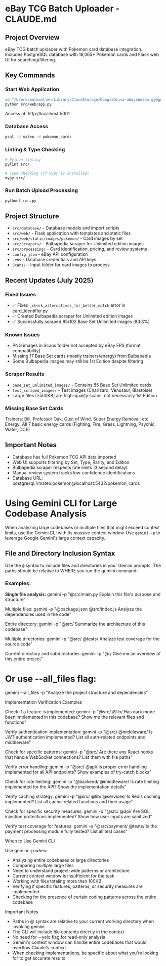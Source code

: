 # eBay TCG Batch Uploader - CLAUDE.md

## Project Overview
eBay TCG batch uploader with Pokemon card database integration. Includes PostgreSQL database with 18,065+ Pokemon cards and Flask web UI for searching/filtering.

## Key Commands

### Start Web Application
```bash
cd "/Users/mateoallen/Library/CloudStorage/GoogleDrive-abovebelow.gg@gmail.com/My Drive/Project Folders/eBay TCG Batch Uploader"
python src/web/app.py
```
Access at: http://localhost:5001

### Database Access
```bash
psql -U mateo -d pokemon_cards
```

### Linting & Type Checking
```bash
# Python linting
pylint src/

# Type checking (if mypy is installed)
mypy src/
```

### Run Batch Upload Processing
```bash
python3 run.py
```

## Project Structure
- `src/database/` - Database models and import scripts
- `src/web/` - Flask application with templates and static files
- `src/web/static/images/pokemon/` - Card images by set
- `src/scrapers/` - Bulbapedia scraper for Unlimited edition images
- `src/processing/` - Card identification, pricing, and review systems
- `config.json` - eBay API configuration
- `.env` - Database credentials and API keys
- `Scans/` - Input folder for card images to process

## Recent Updates (July 2025)

### Fixed Issues
- ✅ Fixed `_check_alternatives_for_better_match` error in card_identifier.py
- ✅ Created Bulbapedia scraper for Unlimited edition images
- ✅ Successfully scraped 85/102 Base Set Unlimited images (83.3%)

### Known Issues
- PNG images in Scans folder not accepted by eBay EPS (format compatibility)
- Missing 17 Base Set cards (mostly trainers/energy) from Bulbapedia
- Some Bulbapedia images may still be 1st Edition despite filtering

### Scraper Results
- `base_set_unlimited_images/` - Contains 85 Base Set Unlimited cards
- `test_scraped_images/` - Test images (Charizard, Venusaur, Blastoise)
- Large files (>500KB) are high-quality scans, not necessarily 1st Edition

### Missing Base Set Cards
Trainers: Bill, Professor Oak, Gust of Wind, Super Energy Removal, etc.
Energy: All 7 basic energy cards (Fighting, Fire, Grass, Lightning, Psychic, Water, DCE)

## Important Notes
- Database has full Pokemon TCG API data imported
- Web UI supports filtering by Set, Type, Rarity, and Edition
- Bulbapedia scraper respects rate limits (3 second delay)
- Manual review system tracks low-confidence identifications
- Database URL: postgresql://mateo:pokemon@localhost:5432/pokemon_cards

# Using Gemini CLI for Large Codebase Analysis

When analyzing large codebases or multiple files that might exceed context limits, use the Gemini CLI with its massive context window. Use `gemini -p` to leverage Google Gemini's large context capacity.

## File and Directory Inclusion Syntax

Use the `@` syntax to include files and directories in your Gemini prompts. The paths should be relative to WHERE you run the gemini command:

### Examples:

**Single file analysis:**
gemini -p "@src/main.py Explain this file's purpose and structure"

Multiple files:
gemini -p "@package.json @src/index.js Analyze the dependencies used in the code"

Entire directory:
gemini -p "@src/ Summarize the architecture of this codebase"

Multiple directories:
gemini -p "@src/ @tests/ Analyze test coverage for the source code"

Current directory and subdirectories:
gemini -p "@./ Give me an overview of this entire project"

# Or use --all_files flag:
gemini --all_files -p "Analyze the project structure and dependencies"

Implementation Verification Examples

Check if a feature is implemented:
gemini -p "@src/ @lib/ Has dark mode been implemented in this codebase? Show me the relevant files and functions"

Verify authentication implementation:
gemini -p "@src/ @middleware/ Is JWT authentication implemented? List all auth-related endpoints and middleware"

Check for specific patterns:
gemini -p "@src/ Are there any React hooks that handle WebSocket connections? List them with file paths"

Verify error handling:
gemini -p "@src/ @api/ Is proper error handling implemented for all API endpoints? Show examples of try-catch blocks"

Check for rate limiting:
gemini -p "@backend/ @middleware/ Is rate limiting implemented for the API? Show the implementation details"

Verify caching strategy:
gemini -p "@src/ @lib/ @services/ Is Redis caching implemented? List all cache-related functions and their usage"

Check for specific security measures:
gemini -p "@src/ @api/ Are SQL injection protections implemented? Show how user inputs are sanitized"

Verify test coverage for features:
gemini -p "@src/payment/ @tests/ Is the payment processing module fully tested? List all test cases"

When to Use Gemini CLI

Use gemini -p when:
- Analyzing entire codebases or large directories
- Comparing multiple large files
- Need to understand project-wide patterns or architecture
- Current context window is insufficient for the task
- Working with files totaling more than 100KB
- Verifying if specific features, patterns, or security measures are implemented
- Checking for the presence of certain coding patterns across the entire codebase

Important Notes

- Paths in @ syntax are relative to your current working directory when invoking gemini
- The CLI will include file contents directly in the context
- No need for --yolo flag for read-only analysis
- Gemini's context window can handle entire codebases that would overflow Claude's context
- When checking implementations, be specific about what you're looking for to get accurate results